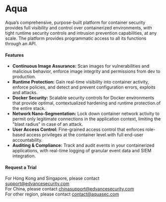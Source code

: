 # Aqua
Aqua’s comprehensive, purpose-built platform for container security provides full visibility and control over containerized environments, with tight runtime security controls and intrusion prevention capabilities, at any scale. The platform provides programmatic access to all its functions through an API.
#### Features
- **Continuous Image Assurance:** Scan images for vulnerabilities and malicious behavior, enforce image integrity and permissions from dev to production.
- **Runtime Protection:** Gain real-time visibility into container activity, enforce policies, and detect and prevent configuration errors, exploits and attacks.
- **Docker Security:** Scalable security controls for Docker environments that provide optimal, contextualized hardening and runtime protection.of the entire stack.
- **Network Nano-Segmentation:** Lock down container network activity to permit only legitimate connections in the application context, limiting the "blast radius" in case of an attack.
- **User Access Control:** Fine-grained access control that enforces role-based access privileges at the container level.with full end-user accountability.
- **Auditing & Compliance:** Track and audit events in your containerized applications, with real-time logging of granular event data and SIEM integration.
#### Request a Trial
For Hong Kong and Singapore, please contact <a style="color:red;font-weight:bold" href="mailto:support@edvancesecurity.com">support@edvancesecurity.com</a></br>
For China, please contact <a style="color:red;font-weight:bold" href="mailto:chinasupport@edvancesecurity.com">chinasupport@edvancesecurity.com</a></br>
For other region, please contact <a style="color:red;font-weight:bold" href="mailto:contact@aquasec.com">contact@aquasec.com</a>
